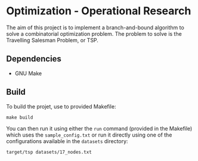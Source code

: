 # Optimization - Operational Research

The aim of this project is to implement a branch-and-bound algorithm to solve a combinatorial optimization problem.
The problem to solve is the Travelling Salesman Problem, or TSP.

## Dependencies
- GNU Make

## Build
To build the projet, use to provided Makefile:
```
make build
```
You can then run it using either the `run` command (provided in the Makefile) which uses the `sample_config.txt` or run it directly using one of the configurations available in the `datasets` directory:
```
target/tsp datasets/17_nodes.txt
```
